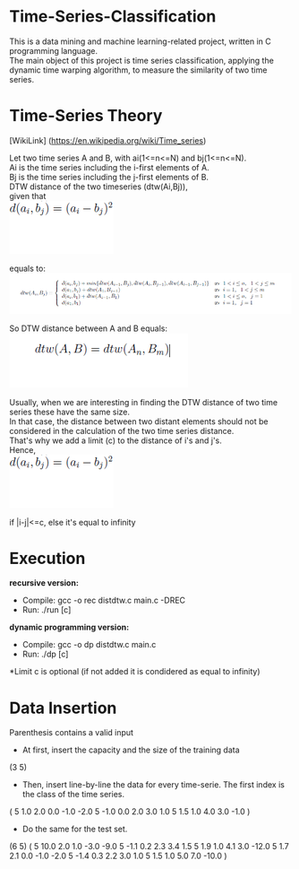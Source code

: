 # Time-Series-Classification

This is a data mining and machine learning-related project, written in C programming language.\
The main object of this project is time series classification, applying the dynamic time warping algorithm, to measure the similarity of two time series.

# Time-Series Theory

[WikiLink] (https://en.wikipedia.org/wiki/Time_series)

Let two time series A and B, with ai(1<=n<=N) and bj(1<=n<=N).\
Ai is the time series including the i-first elements of A.\
Bj is the time series including the j-first elements of B.\
DTW distance of the two timeseries (dtw(Ai,Bj)), \
given that \
![alt text](https://github.com/KGArgyropoulos/Time-Series-Classification/blob/master/images/img3.png)

equals to: \
![alt text](https://github.com/KGArgyropoulos/Time-Series-Classification/blob/master/images/img1.png)

So DTW distance between A and B equals: \
![alt text](https://github.com/KGArgyropoulos/Time-Series-Classification/blob/master/images/img2.png)

Usually, when we are interesting in finding the DTW distance of two time series these have the same size.\
In that case, the distance between two distant elements should not be considered in the calculation of the two time series distance.\
That's why we add a limit (c) to the distance of i's and j's.\
Hence, \
![alt text](https://github.com/KGArgyropoulos/Time-Series-Classification/blob/master/images/img3.png)

if |i-j|<=c, else it's equal to infinity

# Execution

**recursive version:**
 - Compile: gcc -o rec distdtw.c main.c -DREC
 - Run: ./run [c]

**dynamic programming version:**
 - Compile: gcc -o dp distdtw.c main.c
 - Run: ./dp [c]

*Limit c is optional (if not added it is condidered as equal to infinity)

# Data Insertion

Parenthesis contains a valid input
- At first, insert the capacity and the size of the training data

(3 5)

- Then, insert line-by-line the data for every time-serie. The first index is the class of the time series.

( 
    5 1.0 2.0 0.0 -1.0 -2.0
    5 -1.0 0.0 2.0 3.0 1.0
    5 1.5 1.0 4.0 3.0 -1.0
) 

- Do the same for the test set.

(6 5)
( 
    5 10.0 2.0 1.0 -3.0 -9.0
    5 -1.1 0.2 2.3 3.4 1.5
    5 1.9 1.0 4.1 3.0 -12.0
    5 1.7 2.1 0.0 -1.0 -2.0
    5 -1.4 0.3 2.2 3.0 1.0
    5 1.5 1.0 5.0 7.0 -10.0
) 
